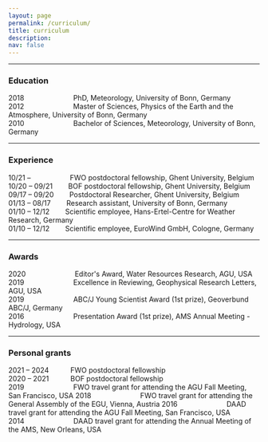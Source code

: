 ```yaml
---
layout: page
permalink: /curriculum/
title: curriculum
description:
nav: false
---
```


***
### Education
2018                         PhD, Meteorology, University of Bonn, Germany  
2012                         Master of Sciences, Physics of the Earth and the Atmosphere, University of Bonn, Germany  
2010                         Bachelor of Sciences, Meteorology, University of Bonn, Germany  

***
### Experience
10/21 –                    FWO postdoctoral fellowship, Ghent University, Belgium  
10/20 – 09/21        BOF postdoctoral fellowship, Ghent University, Belgium  
09/17 – 09/20        Postdoctoral Researcher, Ghent University, Belgium  
01/13 – 08/17        Research assistant, University of Bonn, Germany  
01/10 – 12/12        Scientific employee, Hans-Ertel-Centre for Weather Research, Germany  
01/10 – 12/12        Scientific employee, EuroWind GmbH, Cologne, Germany  

***
### Awards
2020                         Editor's Award, Water Resources Research, AGU, USA  
2019                         Excellence in Reviewing, Geophysical Research Letters, AGU, USA  
2019                         ABC/J Young Scientist Award (1st prize), Geoverbund ABC/J, Germany  
2016                         Presentation Award (1st prize), AMS Annual Meeting - Hydrology, USA  

***
### Personal grants
2021 – 2024           FWO postdoctoral fellowship  
2020 – 2021           BOF postdoctoral fellowship  
2019                         FWO travel grant for attending the AGU Fall Meeting, San Francisco, USA
2018                         FWO travel grant for attending the General Assembly of the EGU, Vienna, Austria
2016                         DAAD travel grant for attending the AGU Fall Meeting, San Francisco, USA
2014                         DAAD travel grant for attending the Annual Meeting of the AMS, New Orleans, USA
